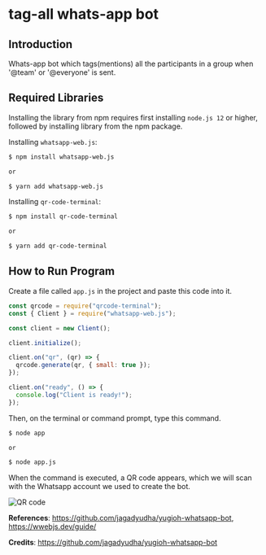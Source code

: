 # tag-all whats-app bot

## Introduction

Whats-app bot which tags(mentions) all the participants in a group when '@team' or '@everyone' is sent.

## Required Libraries

Installing the library from npm requires first installing `node.js 12` or higher, followed by installing library from the npm package.

Installing `whatsapp-web.js`:

```bash
$ npm install whatsapp-web.js

or

$ yarn add whatsapp-web.js
```

Installing `qr-code-terminal`:

```bash
$ npm install qr-code-terminal

or

$ yarn add qr-code-terminal
```

## How to Run Program

Create a file called `app.js` in the project and paste this code into it.

```javascript
const qrcode = require("qrcode-terminal");
const { Client } = require("whatsapp-web.js");

const client = new Client();

client.initialize();

client.on("qr", (qr) => {
  qrcode.generate(qr, { small: true });
});

client.on("ready", () => {
  console.log("Client is ready!");
});
```

Then, on the terminal or command prompt, type this command.

```bash
$ node app

or

$ node app.js
```

When the command is executed, a QR code appears, which we will scan with the Whatsapp account we used to create the bot.

<img
  alt='QR code'
  src='https://res.cloudinary.com/dlpb6j88q/image/upload/v1649589295/jagad.dev/posts/how-to-create-a-whatsapp-bot-with-node-js/Qr_code_mkrfyt.png'
/>

**References**: https://github.com/jagadyudha/yugioh-whatsapp-bot, https://wwebjs.dev/guide/

**Credits**: https://github.com/jagadyudha/yugioh-whatsapp-bot
